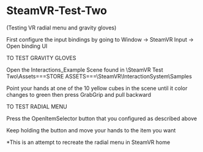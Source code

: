 # SteamVR-Test-Two
(Testing VR radial menu and gravity gloves)

First configure the input bindings by going to Window → SteamVR Input → Open  binding UI





TO TEST GRAVITY GLOVES

Open the Interactions_Example Scene found in \SteamVR Test Two\Assets\===STORE ASSETS===\SteamVR\InteractionSystem\Samples

Point your hands at one of the 10 yellow cubes in the scene until it color changes to green then press GrabGrip and pull backward



TO TEST RADIAL MENU

Press the OpenItemSelector button that you configured as described above

Keep holding the button and move your hands to the item you want

*This is an attempt to recreate the radial menu in SteamVR home
